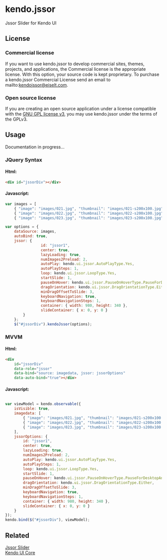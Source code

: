 # kendo.jssor

Jssor Slider for Kendo UI

## License

### Commercial license

If you want to use kendo.jssor to develop commercial sites, themes, projects, and applications, the Commercial license is the appropriate license. With this option, your source code is kept proprietary. To purchase a kendo.jssor Commercial License send an email to mailto:kendojssor@eiselt.com.

### Open source license

If you are creating an open source application under a license compatible with the [GNU GPL license v3](https://www.gnu.org/licenses/gpl-3.0.html), you may use kendo.jssor under the terms of the GPLv3.

## Usage
Documentation in progress...

### JQuery Syntax
#### Html:
``` html
<div id="jssorDiv"></div>
```
#### Javascript:
``` js
var images = [ 
    { "image": "images/021.jpg", "thumbnail": "images/021-s200x100.jpg", "caption": "Image 021", "description": "Image 021 description" },
    { "image": "images/022.jpg", "thumbnail": "images/022-s200x100.jpg", "caption": "Image 022", "description": "Image 022 description" },
    { "image": "images/023.jpg", "thumbnail": "images/023-s200x100.jpg", "caption": "Image 023", "description": "Image 023 description" } ];

var options = {
    dataSource: images,
    autoBind: true,
    jssor: {
                id: "jssor1",
                center: true,
                lazyLoading: true,
                numImages2Preload: 2,
                autoPlay: kendo.ui.jssor.AutoPlayType.Yes,
                autoPlaySteps: 1,
                loop: kendo.ui.jssor.LoopType.Yes,
                startSlide: 1,
                pauseOnHover: kendo.ui.jssor.PauseOnHoverType.PauseForDesktopAndTouch,
                dragOrientation: kendo.ui.jssor.DragOrientationType.Either,
                minDragOffsetToSlide: 3,
                keyboardNavigation: true,
                keyboardNavigationSteps: 1,
                container: { width: 980, height: 340 },
                slideContainer: { x: 0, y: 0 }
        }
    };
    $("#jssorDiv").kendoJssor(options);
```
    
### MVVM
#### Html:
``` html
<div
    id="jssorDiv"
    data-role="jssor"
    data-bind="source: imagedata, jssor: jssorOptions"
    data-auto-bind="true"></div>
```
#### Javascript:
``` js

var viewModel = kendo.observable({
    isVisible: true,
    imagedata: [ 
        { "image": "images/021.jpg", "thumbnail": "images/021-s200x100.jpg", "caption": "Image 021", "description": "Image 021 description" },
        { "image": "images/022.jpg", "thumbnail": "images/022-s200x100.jpg", "caption": "Image 022", "description": "Image 022 description" },
        { "image": "images/023.jpg", "thumbnail": "images/023-s200x100.jpg", "caption": "Image 023", "description": "Image 023 description" }
    ],
    jssorOptions: {
        id: "jssor1",
        center: true,
        lazyLoading: true,
        numImages2Preload: 2,
        autoPlay: kendo.ui.jssor.AutoPlayType.Yes,
        autoPlaySteps: 1,
        loop: kendo.ui.jssor.LoopType.Yes,
        startSlide: 1,
        pauseOnHover: kendo.ui.jssor.PauseOnHoverType.PauseForDesktopAndTouch,
        dragOrientation: kendo.ui.jssor.DragOrientationType.Either,
        minDragOffsetToSlide: 3,
        keyboardNavigation: true,
        keyboardNavigationSteps: 1,
        container: { width: 980, height: 340 },
        slideContainer: { x: 0, y: 0 }
    }
});
kendo.bind($("#jssorDiv"), viewModel);
```

## Related
[Jssor Slider](https://www.jssor.com/)<br/>
[Kendo UI Core](https://github.com/telerik/kendo-ui-core)


